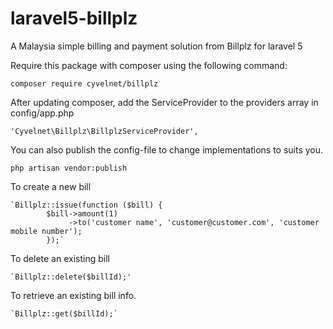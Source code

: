 # laravel5-billplz
A Malaysia simple billing and payment solution from Billplz for laravel 5


Require this package with composer using the following command:

    composer require cyvelnet/billplz

After updating composer, add the ServiceProvider to the providers array in config/app.php

    'Cyvelnet\Billplz\BillplzServiceProvider',

You can also publish the config-file to change implementations to suits you.
   
    php artisan vendor:publish
    

To create a new bill

    `Billplz::issue(function ($bill) {
            $bill->amount(1)
                 ->to('customer name', 'customer@customer.com', 'customer mobile number');
            });`
                
                


To delete an existing bill

    `Billplz::delete($billId);'
    



To retrieve an existing bill info.

    `Billplz::get($billId);`
